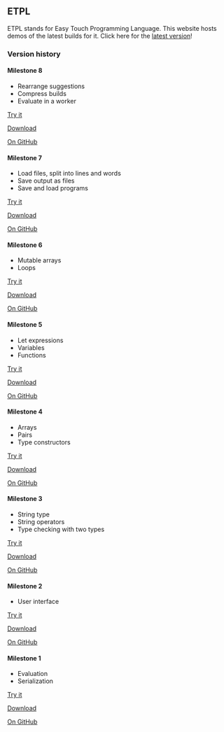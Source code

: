 ## ETPL

ETPL stands for Easy Touch Programming Language.
This website hosts demos of the latest builds for it.
Click here for the [latest version](demo/latest/)!

### Version history

#### Milestone 8
* Rearrange suggestions
* Compress builds
* Evaluate in a worker

[Try it](demo/milestone8/)

[Download](https://github.com/dratini0/etpl/releases/download/milestone8/milestone8.zip)

[On GitHub](https://github.com/dratini0/etpl/releases/tag/milestone8)

#### Milestone 7
* Load files, split into lines and words
* Save output as files
* Save and load programs

[Try it](demo/milestone7/)

[Download](https://github.com/dratini0/etpl/releases/download/milestone7/milestone7.zip)

[On GitHub](https://github.com/dratini0/etpl/releases/tag/milestone7)

#### Milestone 6
* Mutable arrays
* Loops

[Try it](demo/milestone6/)

[Download](https://github.com/dratini0/etpl/releases/download/milestone6/milestone6.zip)

[On GitHub](https://github.com/dratini0/etpl/releases/tag/milestone6)

#### Milestone 5
* Let expressions
* Variables
* Functions

[Try it](demo/milestone5/)

[Download](https://github.com/dratini0/etpl/releases/download/milestone5/milestone5.zip)

[On GitHub](https://github.com/dratini0/etpl/releases/tag/milestone5)

#### Milestone 4
* Arrays
* Pairs
* Type constructors

[Try it](demo/milestone4/)

[Download](https://github.com/dratini0/etpl/releases/download/milestone4/milestone4.zip)

[On GitHub](https://github.com/dratini0/etpl/releases/tag/milestone4)

#### Milestone 3
* String type
* String operators
* Type checking with two types

[Try it](demo/milestone3/)

[Download](https://github.com/dratini0/etpl/releases/download/milestone3/milestone3.zip)

[On GitHub](https://github.com/dratini0/etpl/releases/tag/milestone3)

#### Milestone 2
* User interface

[Try it](demo/milestone2/)

[Download](https://github.com/dratini0/etpl/releases/download/milestone2/milestone2.zip)

[On GitHub](https://github.com/dratini0/etpl/releases/tag/milestone2)

#### Milestone 1
* Evaluation
* Serialization

[Try it](demo/milestone1/)

[Download](https://github.com/dratini0/etpl/releases/download/milestone1/milestone1.zip)

[On GitHub](https://github.com/dratini0/etpl/releases/tag/milestone1)

